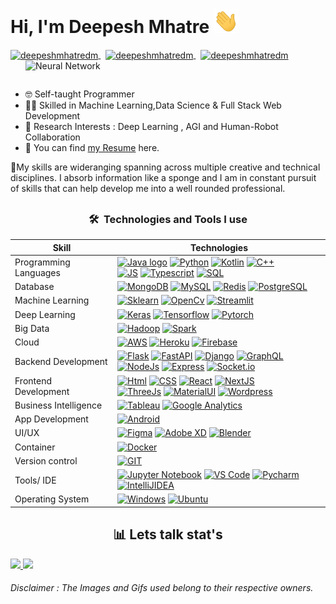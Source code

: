 # Hi, I'm Deepesh Mhatre <img src="/Gifs/Hi.gif" width="40"/>

<p align="left">
<a href="https://twitter.com/deepeshmhatredm" target="blank">
  <img  width="35" height="35" align="center" src="https://www.vectorlogo.zone/logos/twitter/twitter-tile.svg" alt="deepeshmhatredm" /> 
  </a>
  &nbsp;
  <a href="https://mail.google.com/mail/?view=cm&source=mailto&to=[deepeshmhatre133@gmail.com]" target="blank">
  <img width="35" height="35" align="center" src="https://www.vectorlogo.zone/logos/gmail/gmail-tile.svg" alt="deepeshmhatredm" />
  </a>
  &nbsp;
  <a href="https://www.linkedin.com/in/deepeshdm/" target="blank">
  <img  width="35" height="35" align="center" src="https://www.vectorlogo.zone/logos/linkedin/linkedin-tile.svg" alt="deepeshmhatredm" />
  </a>  <img width="480" align="right" alt="Neural Network" src="/Gifs/FearlessBewitchedGrouper-size_restricted.gif" />
</p>

</br>

<ul>
  <li>🤓 Self-taught Programmer</li> 
  <li>👩‍💻 Skilled in Machine Learning,Data Science & Full Stack Web Development</li>
  <li>🔭 Research Interests : Deep Learning , AGI and Human-Robot Collaboration</li>
  <li>📃 You can find <a href="https://drive.google.com/file/d/1iwx4I-5DO1wUC4hDN3h3Rmho2esk5HoE/view?usp=sharing">my Resume</a> here.</li>
</ul>


🚩My skills are wideranging spanning across multiple creative and technical disciplines. I absorb information like a sponge and 
I am in constant pursuit of skills that can help develop me into a well rounded professional. 


##

<div align="center">
  <h3> 🛠  Technologies and Tools I use  </h3>
</div>


<!---This keeps the images aligned side to side-->
[tech_tools_anchor]: #--

<!---------------------------Table Starts from here --------------------------->

<!-- Logos taken from https://simpleicons.org/ -->

<div align="center">

| Skill | Technologies| 
|---|---|
| Programming Languages | [<img src="https://img.shields.io/badge/Java-282C34?logo=java&logoColor=94bbe9" alt="Java logo" title="Java" height="27" />][tech_tools_anchor] [<img src="https://img.shields.io/badge/Python-282C34?logo=python&logoColor=F7DF1E" alt="Python" title="Python" height="27" />][tech_tools_anchor] [<img src="https://img.shields.io/badge/Kotlin-282C34?logo=kotlin&logoColor=766DB2" alt="Kotlin" title="Kotlin" height="27" />][tech_tools_anchor] [<img src="https://img.shields.io/badge/C++-282C34?logo=cplusplus&logoColor=00599C" alt="C++" title="C++" height="27" />][tech_tools_anchor] <br> [<img src="https://img.shields.io/badge/Javascript-282C34?logo=Javascript&logoColor=F7DF1E" alt="JS" title="JS" height="27" />][tech_tools_anchor] [<img src="https://img.shields.io/badge/Typescript-282C34?logo=Typescript&logoColor=3178C6" alt="Typescript" title="Typescript" height="27" />][tech_tools_anchor] [<img src="https://img.shields.io/badge/SQL-282C34?logo=&logoColor=4479A1" alt="SQL" title="SQL" height="27" />][tech_tools_anchor] |
| Database | [<img src="https://img.shields.io/badge/MongoDB-282C34?logo=MongoDB&logoColor=4DB33D" alt="MongoDB" title="MongoDB" height="27" />][tech_tools_anchor] [<img src="https://img.shields.io/badge/MySQL-282C34?logo=MySQL&logoColor=ffffff" alt="MySQL" title="MySQL" height="27" />][tech_tools_anchor] [<img src="https://img.shields.io/badge/Redis-282C34?logo=Redis&logoColor=D82C20" alt="Redis" title="Redis logo" height="27" />][tech_tools_anchor] [<img src="https://img.shields.io/badge/PostgreSQL-282C34?logo=PostgreSQL&logoColor=ffffff" alt="PostgreSQL" title="PostgreSQL logo" height="27" />][tech_tools_anchor] |
| Machine Learning | [<img src="https://img.shields.io/badge/Scikit Learn-282C34?logo=scikit-learn&logoColor=F7931EC" alt="Sklearn" title="SkLearn" height="27" />][tech_tools_anchor] [<img src="https://img.shields.io/badge/OpenCV-282C34?logo=opencv&logoColor=ff2d23" alt="OpenCv" title="OpenCV" height="27" />][tech_tools_anchor] [<img src="https://img.shields.io/badge/Streamlit-282C34?logo=Streamlit&logoColor=FF4B4B" alt="Streamlit" title="Streamlit" height="27" />][tech_tools_anchor] |
| Deep Learning | [<img src="https://img.shields.io/badge/Keras-282C34?logo=keras&logoColor=D00000" alt="Keras" title="Keras" height="27" />][tech_tools_anchor] [<img src="https://img.shields.io/badge/Tensorflow-282C34?logo=Tensorflow&logoColor=FF6F00" alt="Tensorflow" title="Tensorflow" height="27" />][tech_tools_anchor] [<img src="https://img.shields.io/badge/Pytorch-282C34?logo=pytorch&logoColor=EE4C2C" alt="Pytorch" title="Pytorch" height="27" />][tech_tools_anchor]  |
| Big Data | [<img src="https://img.shields.io/badge/Hadoop-282C34?logo=apache-hadoop&logoColor=FFFF00" alt="Hadoop" title="Hadoop" height="27" />][tech_tools_anchor]  [<img src="https://img.shields.io/badge/Spark-282C34?logo=apache-spark&logoColor=E25A1C" alt="Spark" title="Spark" height="27" />][tech_tools_anchor] |
| Cloud | [<img src="https://img.shields.io/badge/AWS-282C34?logo=AmazonAWS&logoColor=#FF9900" alt="AWS" title="AWS" height="27" />][tech_tools_anchor] [<img src="https://img.shields.io/badge/Heroku-282C34?logo=Heroku&logoColor=#6e0cf7" alt="Heroku" title="Heroku" height="27" />][tech_tools_anchor] [<img src="https://img.shields.io/badge/Firebase-282C34?logo=Firebase&logoColor=FFCA28" alt="Firebase" title="Firebase" height="27" />][tech_tools_anchor] |
| Backend Development | [<img src="https://img.shields.io/badge/Flask-282C34?logo=Flask&logoColor=fffff" alt="Flask" title="Flask" height="27" />][tech_tools_anchor] [<img src="https://img.shields.io/badge/FastAPI-282C34?logo=FastAPI&logoColor=009889" alt="FastAPI" title="FastAPI" height="27" />][tech_tools_anchor] [<img src="https://img.shields.io/badge/Django-282C34?logo=Django&logoColor=0bb73f" alt="Django" title="Django" height="27" />][tech_tools_anchor] [<img src="https://img.shields.io/badge/GraphQL-282C34?logo=GraphQL&logoColor=e535ab" alt="GraphQL" title="GraphQL" height="27" />][tech_tools_anchor]  <br/> [<img src="https://img.shields.io/badge/NodeJS-282C34?logo=node.js&logoColor=339933" alt="NodeJs" title="NodeJs" height="27" />][tech_tools_anchor] [<img src="https://img.shields.io/badge/Express-282C34?logo=Express&logoColor=fffff" alt="Express" title="Express" height="27" />][tech_tools_anchor] [<img src="https://img.shields.io/badge/Socket.io-282C34?logo=Socket.io&logoColor=fffff" alt="Socket.io" title="Socket.io" height="27" />][tech_tools_anchor]
| Frontend Development | [<img src="https://img.shields.io/badge/HTML-282C34?logo=Html5&logoColor=E34F26" alt="Html" title="Html" height="27" />][tech_tools_anchor] [<img src="https://img.shields.io/badge/CSS-282C34?logo=Css3&logoColor=1572B6" alt="CSS" title="CSS" height="27" />][tech_tools_anchor] [<img src="https://img.shields.io/badge/React-282C34?logo=React&logoColor=61DAFB" alt="React" title="React" height="27" />][tech_tools_anchor] [<img src="https://img.shields.io/badge/NextJS-282C34?logo=Next.Js&logoColor=ffff" alt="NextJS" title="NextJS" height="27" />][tech_tools_anchor] <br/> [<img src="https://img.shields.io/badge/ThreeJs-282C34?logo=Three.Js&logoColor=ffff" alt="ThreeJs" title="ThreeJs" height="27" />][tech_tools_anchor] [<img src="https://img.shields.io/badge/MaterialUI-282C34?logo=data%3Aimage%2Fpng%3Bbase64%2CiVBORw0KGgoAAAANSUhEUgAAAA4AAAAOCAYAAAAfSC3RAAAABmJLR0QA%2FwD%2FAP%2BgvaeTAAAB2ElEQVQokZ2RP2hTYRTFf%2Fd7ec9GHfwzFBERUdAmmIRSqEhBXBRTcBAcnEQoIqiDS0kFoYqlEZQsiigFFR0EERzUIGgrbnWoITZqK0gRB2tpREzyYpLvXYdoRAwdPNuFc%2B4591z4X3Q9Kg%2BgapYkXcz1MfIy0ZqHCyuNiIxEsv5iZPxH9B%2BBqjjp%2FGVj5QXixlEVM5o%2FJR2NG9L1sPIewxbAB852hsOXnu%2BWBulc1EHGFHYABLAfh3FjKSncN4jM%2FNq%2FAKTnfX%2FSy0yfMciUQq8q%2BaZ78JlyXUGuqSw70rqtg3APcAGIq5UDwCejskcMT5oMu5rhnkqQih1jVanaElqHytvk8lQAuzwvdCeo1rc3hmJPJWBr09FZB%2BCM5g%2Bar%2B6YbMv6h0X1iuuEO%2FN7pdwq5vzrDRLSq4L2ozQCx%2B1F6jPGUlLhsXm3L3zLwcTdtdRasTOFoyak04L2KzwLDJsYjEz9aZuYtHvbxnvFxcr3ilecL560Q7GbzQS59eKa66KaVJWPbYWbH3wreJ4bASZx7MDsqw%2FdChlgjaJvtOElQ%2B2EusLu1Jp7ToQTtspthQTwReBQkErcBWjr%2BBvRrN%2FnV2uDc7Nz1cDa45zuXliK%2FzcmJtqm%2BgnKVbnFNok9kQAAAABJRU5ErkJggg%3D%3D" alt="MaterialUI" title="Bootstrap" height="27" />][tech_tools_anchor] [<img src="https://img.shields.io/badge/Wordpress-282C34?logo=Wordpress&logoColor=21759B" alt="Wordpress" title="Wordpress" height="27" />][tech_tools_anchor] |
| Business Intelligence | [<img src="https://img.shields.io/badge/Tableau-282C34?logo=Tableau&logoColor=E97627" alt="Tableau" title="Tableau" height="27" />][tech_tools_anchor] [<img src="https://img.shields.io/badge/Google Analytics-282C34?logo=GoogleAnalytics&logoColor=E37400" alt="Google Analytics" title="Google Analytics" height="27" />][tech_tools_anchor] |
| App Development | [<img src="https://img.shields.io/badge/Android Studio-282C34?logo=Android&logoColor=3DDC84" alt="Android" title="Android" height="27" />][tech_tools_anchor] |
| UI/UX | [<img src="https://img.shields.io/badge/Figma-282C34?logo=Figma&logoColor=F24E1E" alt="Figma" title="Figma" height="27" />][tech_tools_anchor] [<img src="https://img.shields.io/badge/AdobeXD-282C34?logo=AdobeXd&logoColor=FF61F6" alt="Adobe XD" title="Adobe XD" height="27" />][tech_tools_anchor] [<img src="https://img.shields.io/badge/Blender-282C34?logo=Blender&logoColor=F5792A" alt="Blender" title="Blender" height="27" />][tech_tools_anchor] |
| Container | [<img src="https://img.shields.io/badge/Docker-282C34?logo=Docker&logoColor=2496ED" alt="Docker" title="Docker" height="27" />][tech_tools_anchor] |
| Version control | [<img src="https://img.shields.io/badge/GIT-282C34?logo=Git&logoColor=F05032" alt="GIT" title="Git" height="27" />][tech_tools_anchor] |
| Tools/ IDE | [<img src="https://img.shields.io/badge/Jupyter -282C34?logo=Jupyter&logoColor=F37626" alt="Jupyter Notebook" title="Jupter Notebook" height="27" />][tech_tools_anchor] [<img src="https://img.shields.io/badge/VS Code-282C34?logo=Visual-studio-Code&logoColor=007ACC" alt="VS Code" title="VS Code" height="27" />][tech_tools_anchor]  [<img src="https://img.shields.io/badge/Pycharm-282C34?logo=Pycharm&logoColor=000000" alt="Pycharm" title="Pycharm" height="27" />][tech_tools_anchor] [<img src="https://img.shields.io/badge/IntelliJ-282C34?logo=IntelliJIDEA&logoColor=000000" alt="IntelliJIDEA" title="IntelliJIDEA" height="27" />][tech_tools_anchor]|
| Operating System | [<img src="https://img.shields.io/badge/Windows-282C34?logo=Windows&logoColor=0078D6" alt="Windows" title="Windows" height="27" />][tech_tools_anchor] [<img src="https://img.shields.io/badge/Ubuntu-282C34?logo=Ubuntu&logoColor=E95420" alt="Ubuntu" title="Ubuntu Logo" height="27" />][tech_tools_anchor] |

</div>  
  
<!---------------------------Table Ends from here --------------------------->


<div align="center">
  <h2> 📊 Lets talk stat's </h2>
</div>


<!-- Refer - https://github.com/Ashutosh00710/github-readme-activity-graph -->
<!-- ![Deepesh's github activity graph](https://activity-graph.herokuapp.com/graph?username=deepeshdm&theme=react-dark&area=true&color=ffffff) -->


<p align="left">
<a href="https://abhigyantrips.dev/">
<img width="49.5%" src="https://github-readme-stats.vercel.app/api?username=deepeshdm&show_icons=true&theme=react&title_color=ffffff&text_color=c9cacc&icon_color=5bcdec&bg_color=0d1117" />
<img width="49.5%" src="https://github-readme-streak-stats.herokuapp.com/?user=deepeshdm&theme=react&ring=ffffff&fire=ffffff&text_color=ffffff&background=0d1117&border=ffffff" />
</a>
</p>



<h6>Disclaimer : The Images and Gifs used belong to their respective owners.</h6>
